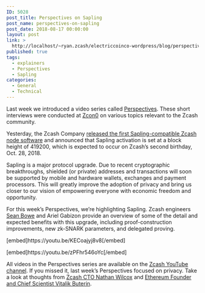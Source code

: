 ```yaml
---
ID: 5028
post_title: Perspectives on Sapling
post_name: perspectives-on-sapling
post_date: 2018-08-17 00:00:00
layout: post
link: >
  http://localhost/~ryan.zcash/electriccoinco-wordpress/blog/perspectives-on-sapling/
published: true
tags:
  - explainers
  - Perspectives
  - Sapling
categories:
  - General
  - Technical
---
```

<p>Last week we introduced a video series called <a href="/blog/zcash-perspectives/">Perspectives</a>. These short interviews were conducted at <a href="https://z.cash.foundation//blog/zcon0-recap/">Zcon0</a> on various topics relevant to the Zcash community.</p>
<p>Yesterday, the Zcash Company <a href="/blog/new-release-2-0-0/">released the first Sapling-compatible Zcash node software</a> and announced that Sapling activation is set at a block height of 419200, which is expected to occur on Zcash’s second birthday, Oct. 28, 2018.</p>
<p>Sapling is a major protocol upgrade. Due to recent cryptographic breakthroughs, shielded (or private) addresses and transactions will soon be supported by mobile and hardware wallets, exchanges and payment processors. This will greatly improve the adoption of privacy and bring us closer to our vision of empowering everyone with economic freedom and opportunity.</p>
<p>For this week’s Perspectives, we’re highlighting Sapling. Zcash engineers <a href="https://twitter.com/ebfull">Sean Bowe</a> and Ariel Gabizon provide an overview of some of the detail and expected benefits with this upgrade, including proof-construction improvements, new zk-SNARK parameters, and delegated proving.</p>
<p>[embed]https://youtu.be/KECoajyj8v8[/embed]</p>
<p>[embed]https://youtu.be/zPFhr546oYc[/embed]</p>
<p>All videos in the Perspectives series are available on the <a href="https://www.youtube.com/playlist?list=PLVm6KZ09QEQw3EvlfI-NcZUJ5NzFUyqxY">Zcash YouTube channel</a>. If you missed it, last week’s Perspectives focused on privacy. Take a look at thoughts from <a href="https://youtu.be/xyNbW5Mdhrw">Zcash CTO Nathan Wilcox</a> and <a href="https://youtu.be/gcV9KlnW-dc">Ethereum Founder and Chief Scientist Vitalik Buterin</a>.</p>

